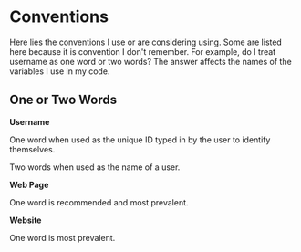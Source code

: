 # Conventions

Here lies the conventions I use or are considering using.  Some are listed here
because it is convention I don't remember.  For example, do I treat username as
one word or two words?  The answer affects the names of the variables I use in
my code.


## One or Two Words

**Username**

One word when used as the unique ID typed in by the user to identify themselves.

Two words when used as the name of a user.

**Web Page**

One word is recommended and most prevalent.

**Website**

One word is most prevalent.
